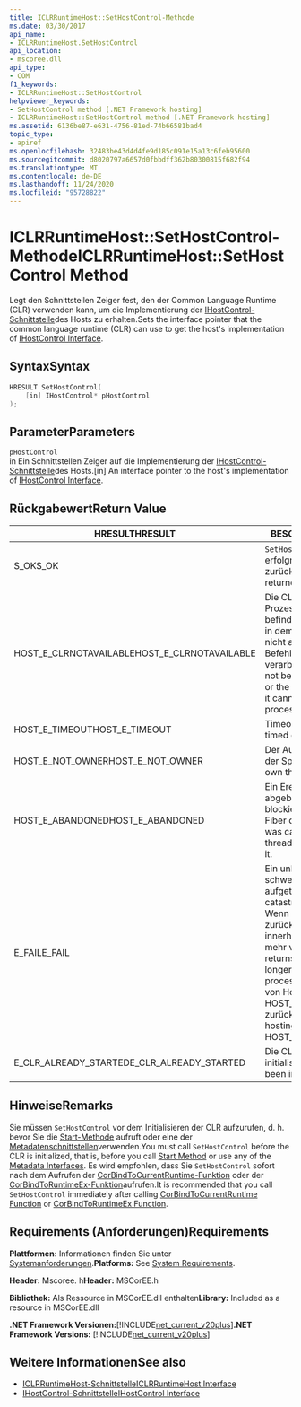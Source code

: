 ```yaml
---
title: ICLRRuntimeHost::SetHostControl-Methode
ms.date: 03/30/2017
api_name:
- ICLRRuntimeHost.SetHostControl
api_location:
- mscoree.dll
api_type:
- COM
f1_keywords:
- ICLRRuntimeHost::SetHostControl
helpviewer_keywords:
- SetHostControl method [.NET Framework hosting]
- ICLRRuntimeHost::SetHostControl method [.NET Framework hosting]
ms.assetid: 6136be87-e631-4756-81ed-74b66581bad4
topic_type:
- apiref
ms.openlocfilehash: 32483be43d4d4fe9d185c091e15a13c6feb95600
ms.sourcegitcommit: d8020797a6657d0fbbdff362b80300815f682f94
ms.translationtype: MT
ms.contentlocale: de-DE
ms.lasthandoff: 11/24/2020
ms.locfileid: "95728822"
---
```

# <a name="iclrruntimehostsethostcontrol-method"></a><span data-ttu-id="54741-102">ICLRRuntimeHost::SetHostControl-Methode</span><span class="sxs-lookup"><span data-stu-id="54741-102">ICLRRuntimeHost::SetHostControl Method</span></span>

<span data-ttu-id="54741-103">Legt den Schnittstellen Zeiger fest, den der Common Language Runtime (CLR) verwenden kann, um die Implementierung der [IHostControl-Schnittstelle](ihostcontrol-interface.md)des Hosts zu erhalten.</span><span class="sxs-lookup"><span data-stu-id="54741-103">Sets the interface pointer that the common language runtime (CLR) can use to get the host's implementation of [IHostControl Interface](ihostcontrol-interface.md).</span></span>  
  
## <a name="syntax"></a><span data-ttu-id="54741-104">Syntax</span><span class="sxs-lookup"><span data-stu-id="54741-104">Syntax</span></span>  
  
```cpp  
HRESULT SetHostControl(  
    [in] IHostControl* pHostControl  
);  
```  
  
## <a name="parameters"></a><span data-ttu-id="54741-105">Parameter</span><span class="sxs-lookup"><span data-stu-id="54741-105">Parameters</span></span>  

 `pHostControl`  
 <span data-ttu-id="54741-106">in Ein Schnittstellen Zeiger auf die Implementierung der [IHostControl-Schnittstelle](ihostcontrol-interface.md)des Hosts.</span><span class="sxs-lookup"><span data-stu-id="54741-106">[in] An interface pointer to the host's implementation of [IHostControl Interface](ihostcontrol-interface.md).</span></span>  
  
## <a name="return-value"></a><span data-ttu-id="54741-107">Rückgabewert</span><span class="sxs-lookup"><span data-stu-id="54741-107">Return Value</span></span>  
  
|<span data-ttu-id="54741-108">HRESULT</span><span class="sxs-lookup"><span data-stu-id="54741-108">HRESULT</span></span>|<span data-ttu-id="54741-109">BESCHREIBUNG</span><span class="sxs-lookup"><span data-stu-id="54741-109">Description</span></span>|  
|-------------|-----------------|  
|<span data-ttu-id="54741-110">S_OK</span><span class="sxs-lookup"><span data-stu-id="54741-110">S_OK</span></span>|<span data-ttu-id="54741-111">`SetHostControl` wurde erfolgreich zurückgegeben.</span><span class="sxs-lookup"><span data-stu-id="54741-111">`SetHostControl` returned successfully.</span></span>|  
|<span data-ttu-id="54741-112">HOST_E_CLRNOTAVAILABLE</span><span class="sxs-lookup"><span data-stu-id="54741-112">HOST_E_CLRNOTAVAILABLE</span></span>|<span data-ttu-id="54741-113">Die CLR wurde nicht in einen Prozess geladen, oder die CLR befindet sich in einem Zustand, in dem Sie verwalteten Code nicht ausführen oder den-Befehl nicht erfolgreich verarbeiten kann.</span><span class="sxs-lookup"><span data-stu-id="54741-113">The CLR has not been loaded into a process, or the CLR is in a state in which it cannot run managed code or process the call successfully.</span></span>|  
|<span data-ttu-id="54741-114">HOST_E_TIMEOUT</span><span class="sxs-lookup"><span data-stu-id="54741-114">HOST_E_TIMEOUT</span></span>|<span data-ttu-id="54741-115">Timeout des Aufrufes.</span><span class="sxs-lookup"><span data-stu-id="54741-115">The call timed out.</span></span>|  
|<span data-ttu-id="54741-116">HOST_E_NOT_OWNER</span><span class="sxs-lookup"><span data-stu-id="54741-116">HOST_E_NOT_OWNER</span></span>|<span data-ttu-id="54741-117">Der Aufrufer ist nicht Besitzer der Sperre.</span><span class="sxs-lookup"><span data-stu-id="54741-117">The caller does not own the lock.</span></span>|  
|<span data-ttu-id="54741-118">HOST_E_ABANDONED</span><span class="sxs-lookup"><span data-stu-id="54741-118">HOST_E_ABANDONED</span></span>|<span data-ttu-id="54741-119">Ein Ereignis wurde abgebrochen, während ein blockierter Thread oder eine Fiber darauf wartete.</span><span class="sxs-lookup"><span data-stu-id="54741-119">An event was canceled while a blocked thread or fiber was waiting on it.</span></span>|  
|<span data-ttu-id="54741-120">E_FAIL</span><span class="sxs-lookup"><span data-stu-id="54741-120">E_FAIL</span></span>|<span data-ttu-id="54741-121">Ein unbekannter schwerwiegender Fehler ist aufgetreten.</span><span class="sxs-lookup"><span data-stu-id="54741-121">An unknown catastrophic failure occurred.</span></span> <span data-ttu-id="54741-122">Wenn eine Methode E_FAIL zurückgibt, ist die CLR innerhalb des Prozesses nicht mehr verwendbar.</span><span class="sxs-lookup"><span data-stu-id="54741-122">If a method returns E_FAIL, the CLR is no longer usable within the process.</span></span> <span data-ttu-id="54741-123">Nachfolgende Aufrufe von Hostingmethoden geben HOST_E_CLRNOTAVAILABLE zurück.</span><span class="sxs-lookup"><span data-stu-id="54741-123">Subsequent calls to hosting methods return HOST_E_CLRNOTAVAILABLE.</span></span>|  
|<span data-ttu-id="54741-124">E_CLR_ALREADY_STARTED</span><span class="sxs-lookup"><span data-stu-id="54741-124">E_CLR_ALREADY_STARTED</span></span>|<span data-ttu-id="54741-125">Die CLR wurde bereits initialisiert.</span><span class="sxs-lookup"><span data-stu-id="54741-125">The CLR has already been initialized.</span></span>|  
  
## <a name="remarks"></a><span data-ttu-id="54741-126">Hinweise</span><span class="sxs-lookup"><span data-stu-id="54741-126">Remarks</span></span>  

 <span data-ttu-id="54741-127">Sie müssen `SetHostControl` vor dem Initialisieren der CLR aufzurufen, d. h. bevor Sie die [Start-Methode](iclrruntimehost-start-method.md) aufruft oder eine der [Metadatenschnittstellen](../metadata/metadata-interfaces.md)verwenden.</span><span class="sxs-lookup"><span data-stu-id="54741-127">You must call `SetHostControl` before the CLR is initialized, that is, before you call [Start Method](iclrruntimehost-start-method.md) or use any of the [Metadata Interfaces](../metadata/metadata-interfaces.md).</span></span> <span data-ttu-id="54741-128">Es wird empfohlen, dass Sie `SetHostControl` sofort nach dem Aufrufen der [CorBindToCurrentRuntime-Funktion](corbindtocurrentruntime-function.md) oder der [CorBindToRuntimeEx-Funktion](corbindtoruntimeex-function.md)aufrufen.</span><span class="sxs-lookup"><span data-stu-id="54741-128">It is recommended that you call `SetHostControl` immediately after calling [CorBindToCurrentRuntime Function](corbindtocurrentruntime-function.md) or [CorBindToRuntimeEx Function](corbindtoruntimeex-function.md).</span></span>  
  
## <a name="requirements"></a><span data-ttu-id="54741-129">Requirements (Anforderungen)</span><span class="sxs-lookup"><span data-stu-id="54741-129">Requirements</span></span>  

 <span data-ttu-id="54741-130">**Plattformen:** Informationen finden Sie unter [Systemanforderungen](../../get-started/system-requirements.md).</span><span class="sxs-lookup"><span data-stu-id="54741-130">**Platforms:** See [System Requirements](../../get-started/system-requirements.md).</span></span>  
  
 <span data-ttu-id="54741-131">**Header:** Mscoree. h</span><span class="sxs-lookup"><span data-stu-id="54741-131">**Header:** MSCorEE.h</span></span>  
  
 <span data-ttu-id="54741-132">**Bibliothek:** Als Ressource in MSCorEE.dll enthalten</span><span class="sxs-lookup"><span data-stu-id="54741-132">**Library:** Included as a resource in MSCorEE.dll</span></span>  
  
 <span data-ttu-id="54741-133">**.NET Framework Versionen:**[!INCLUDE[net_current_v20plus](../../../../includes/net-current-v20plus-md.md)]</span><span class="sxs-lookup"><span data-stu-id="54741-133">**.NET Framework Versions:** [!INCLUDE[net_current_v20plus](../../../../includes/net-current-v20plus-md.md)]</span></span>  
  
## <a name="see-also"></a><span data-ttu-id="54741-134">Weitere Informationen</span><span class="sxs-lookup"><span data-stu-id="54741-134">See also</span></span>

- [<span data-ttu-id="54741-135">ICLRRuntimeHost-Schnittstelle</span><span class="sxs-lookup"><span data-stu-id="54741-135">ICLRRuntimeHost Interface</span></span>](iclrruntimehost-interface.md)
- [<span data-ttu-id="54741-136">IHostControl-Schnittstelle</span><span class="sxs-lookup"><span data-stu-id="54741-136">IHostControl Interface</span></span>](ihostcontrol-interface.md)
